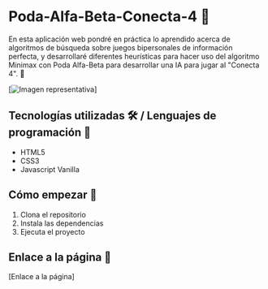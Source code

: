 # Poda-Alfa-Beta-Conecta-4 📓

En esta aplicación web pondré en práctica lo aprendido acerca de algoritmos de búsqueda sobre juegos bipersonales de información perfecta, y desarrollaré diferentes heurísticas para hacer uso del algoritmo Minimax con Poda Alfa-Beta para desarrollar una IA para jugar al "Conecta 4". 🤔

[![Imagen representativa](https://raw.githubusercontent.com/JuanmiAcosta/Poda-Alfa-Beta-Conecta-4/captura.png)]

## Tecnologías utilizadas 🛠️ / Lenguajes de programación 👀

* HTML5
* CSS3
* Javascript Vanilla

## Cómo empezar 🫡

1. Clona el repositorio
2. Instala las dependencias
3. Ejecuta el proyecto

## Enlace a la página :link:

[Enlace a la página]
